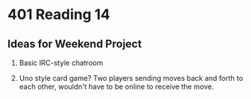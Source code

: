 # 401 Reading 14

## Ideas for Weekend Project

1. Basic IRC-style chatroom

2. Uno style card game? Two players sending moves back and forth to each other, wouldn't have to be online to receive the move.